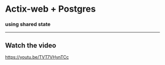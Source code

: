 # Actix-web + Postgres 
### using shared state
---
## Watch the video 
  https://youtu.be/TVT7VHynTCc
